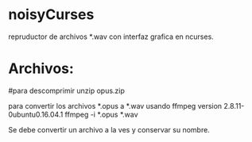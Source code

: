 # noisyCurses
repruductor de archivos  *.wav con interfaz grafica en ncurses.

# Archivos:
#para descomprimir 
  unzip opus.zip

para convertir los archivos *.opus a *.wav usando ffmpeg version 2.8.11-0ubuntu0.16.04.1
  ffmpeg -i *.opus *.wav 
  
Se debe convertir un archivo a la ves y conservar su nombre.

